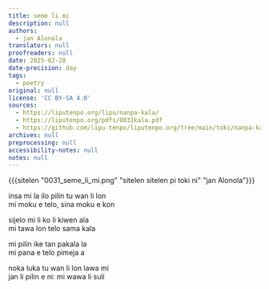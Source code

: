 ```yaml
---
title: seme li mi
description: null
authors:
  - jan Alonola
translators: null
proofreaders: null
date: 2025-02-28
date-precision: day
tags:
  - poetry
original: null
license: 'CC BY-SA 4.0'
sources:
  - https://liputenpo.org/lipu/nanpa-kala/
  - https://liputenpo.org/pdfs/0031kala.pdf
  - https://github.com/lipu-tenpo/liputenpo.org/tree/main/toki/nanpa-kala
archives: null
preprocessing: null
accessibility-notes: null
notes: null
---
```


{{{sitelen "0031_seme_li_mi.png" "sitelen sitelen pi toki ni" "jan Alonola"}}}

insa mi la ilo pilin tu wan li lon  
mi moku e telo, sina moku e kon  

sijelo mi li ko li kiwen ala  
mi tawa lon telo sama kala  

mi pilin ike tan pakala la  
mi pana e telo pimeja a  

noka luka tu wan li lon lawa mi  
jan li pilin e ni: mi wawa li suli  
